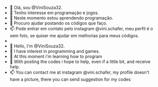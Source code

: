 - 👋 Olá, sou @ViniSouza32.
- 👀 Tenho interesse em programação e jogos.
- 🌱 Neste momento estou aprendendo programação.
- 💞️ Procuro ajudar postando os códigos que faço.
- 📫 Pode entrar em contato pelo instagram @vini.schafer, meu perfil é o sem foto, se quiser me ajudar em melhorias para meus códigos.
-
- 👋 Hello, I'm @ViniSouza32.
- 👀 I have interest in programming and games.
- 🌱 At this moment i'm learning how to program
- 💞️ With posting the codes i hope to help, even if a little bit, and receive help.
- 📫 You can contact me at instagram @vini.schafer, my profile doesn't have a picture, there you can send suggestion for my codes
  


